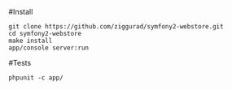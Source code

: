 #Install
```
git clone https://github.com/ziggurad/symfony2-webstore.git
cd symfony2-webstore
make install
app/console server:run
```

#Tests
```
phpunit -c app/
```
